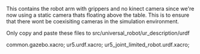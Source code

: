 This contains the robot arm with grippers and no kinect camera since we're now using a static camera thats floating
above the table. This is to ensure that there wont be coexisiting cameras in the simulation environment.

Only copy and paste these files to src/universal_robot/ur_description/urdf

common.gazebo.xacro;
ur5.urdf.xacro;
ur5_joint_limited_robot.urdf.xacro;
